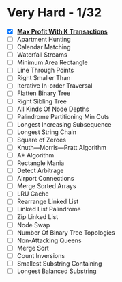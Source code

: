 # Very Hard - 1/32

* [x] [**Max Profit With K Transactions**](https://github.com/AsahiOcean/Algoexpert/tree/main/Very%20Hard/Max%20Profit%20With%20K%20Transactions)
* [ ] Apartment Hunting
* [ ] Calendar Matching
* [ ] Waterfall Streams
* [ ] Minimum Area Rectangle
* [ ] Line Through Points
* [ ] Right Smaller Than
* [ ] Iterative In-order Traversal
* [ ] Flatten Binary Tree
* [ ] Right Sibling Tree
* [ ] All Kinds Of Node Depths
* [ ] Palindrome Partitioning Min Cuts
* [ ] Longest Increasing Subsequence
* [ ] Longest String Chain
* [ ] Square of Zeroes
* [ ] Knuth—Morris—Pratt Algorithm
* [ ] A* Algorithm
* [ ] Rectangle Mania
* [ ] Detect Arbitrage
* [ ] Airport Connections
* [ ] Merge Sorted Arrays
* [ ] LRU Cache
* [ ] Rearrange Linked List
* [ ] Linked List Palindrome
* [ ] Zip Linked List
* [ ] Node Swap
* [ ] Number Of Binary Tree Topologies
* [ ] Non-Attacking Queens
* [ ] Merge Sort
* [ ] Count Inversions
* [ ] Smallest Substring Containing
* [ ] Longest Balanced Substring